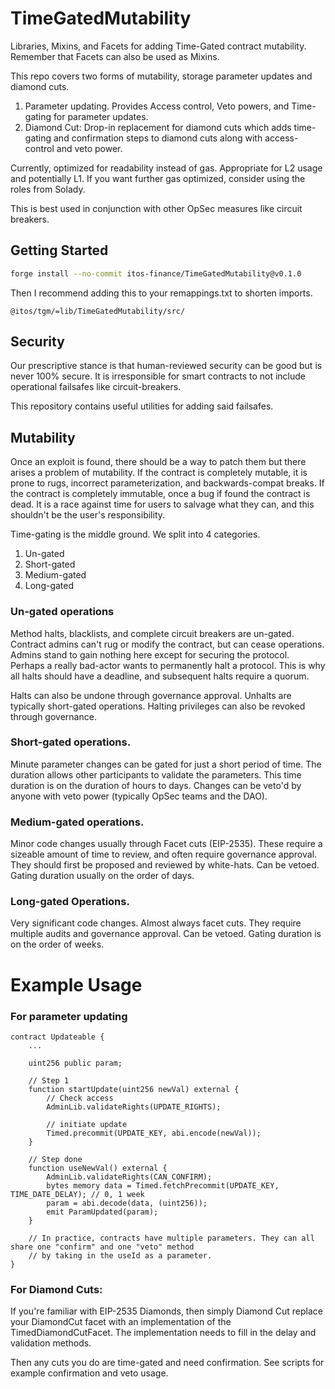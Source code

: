 # TimeGatedMutability
Libraries, Mixins, and Facets for adding Time-Gated contract mutability.
Remember that Facets can also be used as Mixins.

This repo covers two forms of mutability, storage parameter updates and diamond cuts.
1. Parameter updating. Provides Access control, Veto powers, and Time-gating for parameter updates.
2. Diamond Cut: Drop-in replacement for diamond cuts which adds time-gating and confirmation steps to diamond cuts along with access-control and veto power.

Currently, optimized for readability instead of gas. Appropriate for L2 usage and potentially L1.
If you want further gas optimized, consider using the roles from Solady.

This is best used in conjunction with other OpSec measures like circuit breakers.

## Getting Started

```sh
forge install --no-commit itos-finance/TimeGatedMutability@v0.1.0
```

Then I recommend adding this to your remappings.txt to shorten imports.
```text
@itos/tgm/=lib/TimeGatedMutability/src/
```

## Security
Our prescriptive stance is that human-reviewed security can be good but is never 100% secure.
It is irresponsible for smart contracts to not include operational failsafes like circuit-breakers.

This repository contains useful utilities for adding said failsafes.

## Mutability
Once an exploit is found, there should be a way to patch them but there arises a problem of mutability.
If the contract is completely mutable, it is prone to rugs, incorrect parameterization, and backwards-compat breaks.
If the contract is completely immutable, once a bug if found the contract is dead. It is a race against time for users
to salvage what they can, and this shouldn't be the user's responsibility.

Time-gating is the middle ground. We split into 4 categories.
1. Un-gated
2. Short-gated
3. Medium-gated
4. Long-gated

### Un-gated operations
Method halts, blacklists, and complete circuit breakers are un-gated. Contract admins can't rug or modify
the contract, but can cease operations. Admins stand to gain nothing here except for securing the protocol. Perhaps a really bad-actor
wants to permanently halt a protocol. This is why all halts should have a deadline, and subsequent halts require a quorum.

Halts can also be undone through governance approval. Unhalts are typically short-gated operations. Halting privileges can also be revoked through governance.

### Short-gated operations.
Minute parameter changes can be gated for just a short period of time. The duration allows other participants to validate the parameters.
This time duration is on the duration of hours to days. Changes can be veto'd by anyone with veto power (typically OpSec teams and the DAO).

### Medium-gated operations.
Minor code changes usually through Facet cuts (EIP-2535). These require a sizeable amount of time to review, and often require governance approval.
They should first be proposed and reviewed by white-hats. Can be vetoed. Gating duration usually on the order of days.

### Long-gated Operations.
Very significant code changes. Almost always facet cuts. They require multiple audits and governance approval. Can be vetoed.
Gating duration is on the order of weeks.

# Example Usage

### For parameter updating
```
contract Updateable {
    ...

    uint256 public param;

    // Step 1
    function startUpdate(uint256 newVal) external {
        // Check access
        AdminLib.validateRights(UPDATE_RIGHTS);

        // initiate update
        Timed.precommit(UPDATE_KEY, abi.encode(newVal));
    }

    // Step done
    function useNewVal() external {
        AdminLib.validateRights(CAN_CONFIRM);
        bytes memory data = Timed.fetchPrecommit(UPDATE_KEY, TIME_DATE_DELAY); // 0, 1 week
        param = abi.decode(data, (uint256));
        emit ParamUpdated(param);
    }

    // In practice, contracts have multiple parameters. They can all share one "confirm" and one "veto" method
    // by taking in the useId as a parameter.
}
```

### For Diamond Cuts:
If you're familiar with EIP-2535 Diamonds, then simply Diamond Cut replace your DiamondCut facet with an implementation of the TimedDiamondCutFacet.
The implementation needs to fill in the delay and validation methods.

Then any cuts you do are time-gated and need confirmation. See scripts for example confirmation and veto usage.
